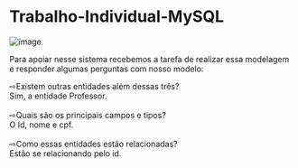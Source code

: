 # Trabalho-Individual-MySQL

![image](https://user-images.githubusercontent.com/109689914/212424282-391c9288-00e5-4897-8a02-2769964aa760.png)

Para apoiar nesse sistema recebemos a tarefa de realizar essa modelagem
e responder algumas perguntas com nosso modelo:

⇨Existem outras entidades além dessas três?<br>
Sim, a entidade Professor.<br> <br>
⇨Quais são os principais campos e tipos?<br>
O Id, nome e cpf. <br> <br>
⇨Como essas entidades estão relacionadas?<br>
Estão se relacionando pelo id.<br>

